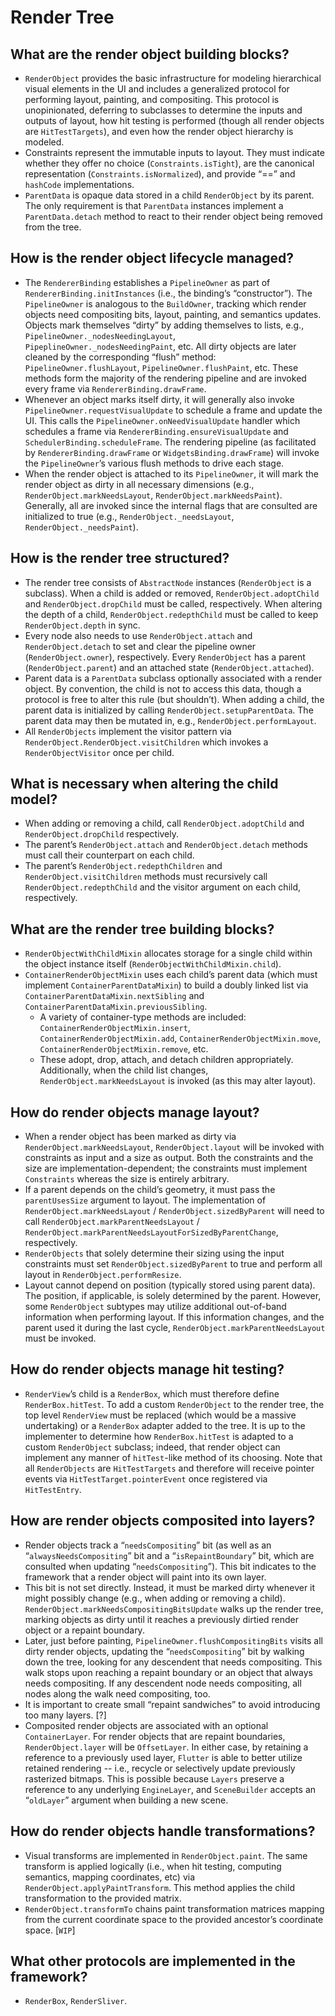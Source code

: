 # Render Tree

## What are the render object building blocks?

* `RenderObject` provides the basic infrastructure for modeling hierarchical visual elements in the UI and includes a generalized protocol for performing layout, painting, and compositing. This protocol is unopinionated, deferring to subclasses to determine the inputs and outputs of layout, how hit testing is performed \(though all render objects are `HitTestTargets`\), and even how the render object hierarchy is modeled.
* Constraints represent the immutable inputs to layout. They must indicate whether they offer no choice \(`Constraints.isTight`\), are the canonical representation \(`Constraints.isNormalized`\), and provide “==” and `hashCode` implementations.
* `ParentData` is opaque data stored in a child `RenderObject` by its parent. The only requirement is that `ParentData` instances implement a `ParentData.detach` method to react to their render object being removed from the tree.

## How is the render object lifecycle managed?

* The `RendererBinding` establishes a `PipelineOwner` as part of `RendererBinding.initInstances` \(i.e., the binding’s “constructor”\). The `PipelineOwner` is analogous to the `BuildOwner`, tracking which render objects need compositing bits, layout, painting, and semantics updates. Objects mark themselves “dirty” by adding themselves to lists, e.g., `PipelineOwner._nodesNeedingLayout`, `PipeplineOwner._nodesNeedingPaint`, etc. All dirty objects are later cleaned by the corresponding “flush” method: `PipelineOwner.flushLayout`, `PipelineOwner.flushPaint`, etc. These methods form the majority of the rendering pipeline and are invoked every frame via `RendererBinding.drawFrame`.
* Whenever an object marks itself dirty, it will generally also invoke `PipelineOwner.requestVisualUpdate` to schedule a frame and update the UI. This calls the `PipelineOwner.onNeedVisualUpdate` handler which schedules a frame via `RendererBinding.ensureVisualUpdate` and `SchedulerBinding.scheduleFrame`. The rendering pipeline \(as facilitated by `RendererBinding.drawFrame` or `WidgetsBinding.drawFrame`\) will invoke the `PipelineOwner`’s various flush methods to drive each stage.
* When the render object is attached to its `PipelineOwner`, it will mark the render object as dirty in all necessary dimensions \(e.g., `RenderObject.markNeedsLayout`, `RenderObject.markNeedsPaint`\). Generally, all are invoked since the internal flags that are consulted are initialized to true \(e.g., `RenderObject._needsLayout`, `RenderObject._needsPaint`\).

## How is the render tree structured?

* The render tree consists of `AbstractNode` instances \(`RenderObject` is a subclass\). When a child is added or removed, `RenderObject.adoptChild` and `RenderObject.dropChild` must be called, respectively. When altering the depth of a child, `RenderObject.redepthChild` must be called to keep `RenderObject.depth` in sync.
* Every node also needs to use `RenderObject.attach` and `RenderObject.detach` to set and clear the pipeline owner \(`RenderObject.owner`\), respectively. Every `RenderObject` has a parent \(`RenderObject.parent`\) and an attached state \(`RenderObject.attached`\).
* Parent data is a `ParentData` subclass optionally associated with a render object. By convention, the child is not to access this data, though a protocol is free to alter this rule \(but shouldn’t\). When adding a child, the parent data is initialized by calling `RenderObject.setupParentData`. The parent data may then be mutated in, e.g., `RenderObject.performLayout`.
* All `RenderObjects` implement the visitor pattern via `RenderObject.RenderObject.visitChildren` which invokes a `RenderObjectVisitor` once per child.

## What is necessary when altering the child model?

* When adding or removing a child, call `RenderObject.adoptChild` and `RenderObject.dropChild` respectively.
* The parent’s `RenderObject.attach` and `RenderObject.detach` methods must call their counterpart on each child.
* The parent’s `RenderObject.redepthChildren` and `RenderObject.visitChildren` methods must recursively call `RenderObject.redepthChild` and the visitor argument on each child, respectively.

## What are the render tree building blocks?

* `RenderObjectWithChildMixin` allocates storage for a single child within the object instance itself \(`RenderObjectWithChildMixin.child`\).
* `ContainerRenderObjectMixin` uses each child’s parent data \(which must implement `ContainerParentDataMixin`\) to build a doubly linked list via `ContainerParentDataMixin.nextSibling` and `ContainerParentDataMixin.previousSibling`.
  * A variety of container-type methods are included: `ContainerRenderObjectMixin.insert`, `ContainerRenderObjectMixin.add`, `ContainerRenderObjectMixin.move`, `ContainerRenderObjectMixin.remove`, etc.
  * These adopt, drop, attach, and detach children appropriately. Additionally, when the child list changes, `RenderObject.markNeedsLayout` is invoked \(as this may alter layout\).

## How do render objects manage layout?

* When a render object has been marked as dirty via `RenderObject.markNeedsLayout`, `RenderObject.layout` will be invoked with constraints as input and a size as output. Both the constraints and the size are implementation-dependent; the constraints must implement `Constraints` whereas the size is entirely arbitrary.
* If a parent depends on the child’s geometry, it must pass the `parentUsesSize` argument to layout. The implementation of `RenderObject.markNeedsLayout` / `RenderObject.sizedByParent` will need to call `RenderObject.markParentNeedsLayout` / `RenderObject.markParentNeedsLayoutForSizedByParentChange`, respectively.
* `RenderObjects` that solely determine their sizing using the input constraints must set `RenderObject.sizedByParent` to true and perform all layout in `RenderObject.performResize`.
* Layout cannot depend on position \(typically stored using parent data\). The position, if applicable, is solely determined by the parent. However, some `RenderObject` subtypes may utilize additional out-of-band information when performing layout. If this information changes, and the parent used it during the last cycle, `RenderObject.markParentNeedsLayout` must be invoked.

## How do render objects manage hit testing?

* `RenderView`’s child is a `RenderBox`, which must therefore define `RenderBox.hitTest`. To add a custom `RenderObject` to the render tree, the top level `RenderView` must be replaced \(which would be a massive undertaking\) or a `RenderBox` adapter added to the tree. It is up to the implementer to determine how `RenderBox.hitTest` is adapted to a custom `RenderObject` subclass; indeed, that render object can implement any manner of `hitTest`-like method of its choosing. Note that all `RenderObjects` are `HitTestTargets` and therefore will receive pointer events via `HitTestTarget.pointerEvent` once registered via `HitTestEntry`.

## How are render objects composited into layers?

* Render objects track a “`needsCompositing`” bit \(as well as an “`alwaysNeedsCompositing`” bit and a “`isRepaintBoundary`” bit, which are consulted when updating “`needsCompositing`”\). This bit indicates to the framework that a render object will paint into its own layer.
* This bit is not set directly. Instead, it must be marked dirty whenever it might possibly change \(e.g., when adding or removing a child\). `RenderObject.markNeedsCompositingBitsUpdate` walks up the render tree, marking objects as dirty until it reaches a previously dirtied render object or a repaint boundary.
* Later, just before painting, `PipelineOwner.flushCompositingBits` visits all dirty render objects, updating the “`needsCompositing`” bit by walking down the tree, looking for any descendent that needs compositing. This walk stops upon reaching a repaint boundary or an object that always needs compositing. If any descendent node needs compositing, all nodes along the walk need compositing, too.
* It is important to create small “repaint sandwiches” to avoid introducing too many layers. \[?\]
* Composited render objects are associated with an optional `ContainerLayer`. For render objects that are repaint boundaries, `RenderObject.layer` will be `OffsetLayer`. In either case, by retaining a reference to a previously used layer, `Flutter` is able to better utilize retained rendering -- i.e., recycle or selectively update previously rasterized bitmaps. This is possible because `Layers` preserve a reference to any underlying `EngineLayer`, and `SceneBuilder` accepts an “`oldLayer`” argument when building a new scene.

## How do render objects handle transformations?

* Visual transforms are implemented in `RenderObject.paint`. The same transform is applied logically \(i.e., when hit testing, computing semantics, mapping coordinates, etc\) via `RenderObject.applyPaintTransform`. This method applies the child transformation to the provided matrix.
* `RenderObject.transformTo` chains paint transformation matrices mapping from the current coordinate space to the provided ancestor’s coordinate space. \[`WIP`\]

## What other protocols are implemented in the framework?

* `RenderBox`, `RenderSliver`.

